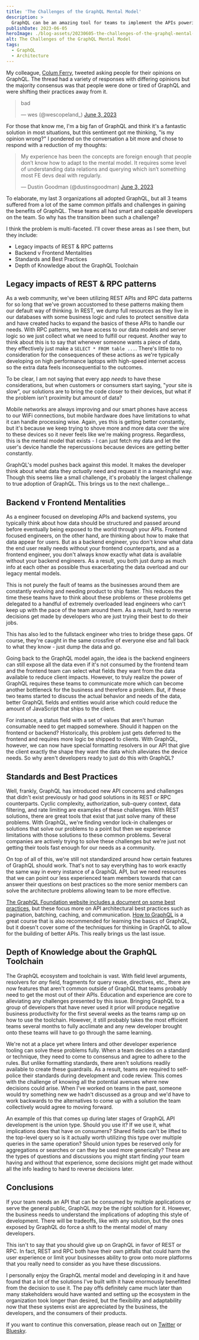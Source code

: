 ```yaml
---
title: 'The Challenges of the GraphQL Mental Model'
description: >
  GraphQL can be an amazing tool for teams to implement the APIs powering their different applications that rely on the same source of data. However, the mental model required for it may not be as straightforward as traditional solutions. Let's explore some of these challenges.
publishDate: 2023-06-05
heroImage: ./blog-assets/20230605-the-challenges-of-the-graphql-mental-model.png
alt: The Challenges of the GraphQL Mental Model
tags:
  - GraphQL
  - Architecture
---
```


<script async src="https://platform.twitter.com/widgets.js" charset="utf-8"></script>

My colleague, [Colum Ferry](https://twitter.com/FerryColum), tweeted asking people for their opinions on GraphQL. The thread had a variety of responses with differing opinions but the majority consensus was that people were done or tired of GraphQL and were shifting their practices away from it.

<blockquote class="twitter-tweet"><p lang="und" dir="ltr">bad</p>&mdash; wes (@wescopeland_) <a href="https://twitter.com/wescopeland_/status/1665032958493831171?ref_src=twsrc%5Etfw">June 3, 2023</a></blockquote>

For those that know me, I'm a big fan of GraphQL and think it's a fantastic solution in most situations, but this sentiment got me thinking, "is my opinion wrong?" I pondered on the conversation a bit more and chose to respond with a reduction of my thoughts:

<blockquote class="twitter-tweet"><p lang="en" dir="ltr">My experience has been the concepts are foreign enough that people don’t know how to adapt to the mental model. It requires some level of understanding data relations and querying which isn’t something most FE devs deal with regularly.</p>&mdash; Dustin Goodman (@dustinsgoodman) <a href="https://twitter.com/dustinsgoodman/status/1665043300275945477?ref_src=twsrc%5Etfw">June 3, 2023</a></blockquote>

To elaborate, my last 3 organizations all adopted GraphQL, but all 3 teams suffered from a lot of the same common pitfalls and challenges in gaining the benefits of GraphQL. These teams all had smart and capable developers on the team. So why has the transition been such a challenge?

I think the problem is multi-faceted. I'll cover these areas as I see them, but they include:

- Legacy impacts of REST & RPC patterns
- Backend v Frontend Mentalities
- Standards and Best Practices
- Depth of Knowledge about the GraphQL Toolchain

## Legacy impacts of REST & RPC patterns

As a web community, we've been utilizing REST APIs and RPC data patterns for so long that we've grown accustomed to these patterns making them our default way of thinking. In REST, we dump full resources as they live in our databases with some business logic and rules to protect sensitive data and have created hacks to expand the basics of these APIs to handle our needs. With RPC patterns, we have access to our data models and server logic so we just collect what we need to fulfill our request. Another way to think about this is to say that whenever someone wants a piece of data, they effectively just make a `SELECT * FROM table ...`. There's little to no consideration for the consequences of these actions as we're typically developing on high performance laptops with high-speed internet access so the extra data feels inconsequential to the outcomes.

To be clear, I am not saying that every app _needs_ to have these considerations, but when customers or consumers start saying, "your site is slow", our solutions are to bring the code closer to their devices, but what if the problem isn't proximity but amount of data?

Mobile networks are always improving and our smart phones have access to our WiFi connections, but mobile hardware does have limitations to what it can handle processing wise. Again, yes this is getting better constantly, but it's because we keep trying to shove more and more data over the wire to these devices so it never feels like we're making progress. Regardless, this is the mental model that exists - I can just fetch my data and let the user's device handle the repercussions because devices are getting better constantly.

GraphQL's model pushes back against this model. It makes the developer think about what data they _actually_ need and request it in a meaningful way. Though this seems like a small challenge, it's probably the largest challenge to true adoption of GraphQL. This brings us to the next challenge...

## Backend v Frontend Mentalities

As a engineer focused on developing APIs and backend systems, you typically think about how data should be structured and passed around before eventually being exposed to the world through your APIs. Frontend focused engineers, on the other hand, are thinking about how to make that data appear for users. But as a backend engineer, you don't know what data the end user really needs without your frontend counterparts, and as a frontend engineer, you don't always know exactly what data is available without your backend engineers. As a result, you both just dump as much info at each other as possible thus exacerbating the data overload and our legacy mental models.

This is not purely the fault of teams as the businesses around them are constantly evolving and needing product to ship faster. This reduces the time these teams have to think about these problems or these problems get delegated to a handful of extremely overloaded lead engineers who can't keep up with the pace of the team around them. As a result, hard to reverse decisions get made by developers who are just trying their best to do their jobs.

This has also led to the fullstack engineer who tries to bridge these gaps. Of course, they're caught in the same crossfire of everyone else and fall back to what they know - just dump the data and go.

Going back to the GraphQL model again, the idea is the backend engineers can still expose all the data even if it's not consumed by the frontend team and the frontend team can select what fields they want from the data available to reduce client impacts. However, to truly realize the power of GraphQL requires these teams to communicate more which can become another bottleneck for the business and therefore a problem. But, if these two teams started to discuss the actual behavior and needs of the data, better GraphQL fields and entities would arise which could reduce the amount of JavaScript that ships to the client.

For instance, a status field with a set of values that aren't human consumable need to get mapped somewhere. Should it happen on the frontend or backend? Historically, this problem just gets deferred to the frontend and requires more logic be shipped to clients. With GraphQL, however, we can now have special formatting resolvers in our API that give the client exactly the shape they want the data which alleviates the device needs. So why aren't developers ready to just do this with GraphQL?

## Standards and Best Practices

Well, frankly, GraphQL has introduced new API concerns and challenges that didn't exist previously or had good solutions in its REST or RPC counterparts. Cyclic complexity, authorization, sub-query context, data filtering, and rate limiting are examples of these challenges. With REST solutions, there are great tools that exist that just solve many of these problems. With GraphQL, we're finding vendor lock-in challenges or solutions that solve our problems to a point but then we experience limitations with those solutions to these common problems. Several companies are actively trying to solve these challenges but we're just not getting their tools fast enough for our needs as a community.

On top of all of this, we're still not standardized around how certain features of GraphQL should work. That's not to say everything has to work exactly the same way in every instance of a GraphQL API, but we need resources that we can point our less experienced team members towards that can answer their questions on best practices so the more senior members can solve the architecture problems allowing team to be more effective.

[The GraphQL Foundation website includes a document on some best practices](https://graphql.org/learn/best-practices/), but these focus more on API architectural best practices such as pagination, batching, caching, and communication. [How to GraphQL](https://www.howtographql.com/) is a great course that is also recommended for learning the basics of GraphQL, but it doesn't cover some of the techniques for thinking in GraphQL to allow for the building of better APIs. This really brings us the last issue.

## Depth of Knowledge about the GraphQL Toolchain

The GraphQL ecosystem and toolchain is vast. With field level arguments, resolvers for _any_ field, fragments for query reuse, directives, etc., there are now features that aren't common outside of GraphQL that teams probably need to get the most out of their APIs. Education and experience are core to alleviating any challenges presented by this issue. Bringing GraphQL to a group of developers that have never used it prior will produce negative business productivity for the first several weeks as the teams ramp up on how to use the toolchain. However, it still probably takes the most efficient teams several months to fully acclimate and any new developer brought onto these teams will have to go through the same learning.

We're not at a place yet where linters and other developer experience tooling can solve these problems fully. When a team decides on a standard or technique, they need to come to consensus and agree to adhere to the rules. But unlike formatting standards, there aren't solutions readily available to create these guardrails. As a result, teams are required to self-police their standards during development and code review. This comes with the challenge of knowing all the potential avenues where new decisions could arise. When I've worked on teams in the past, someone would try something new we hadn't discussed as a group and we'd have to work backwards to the alternatives to come up with a solution the team collectively would agree to moving forward.

An example of this that comes up during later stages of GraphQL API development is the union type. Should you use it? If we use it, what implications does that have on consumers? Shared fields can't be lifted to the top-level query so is it actually worth utilizing this type over multiple queries in the same operation? Should union types be reserved only for aggregations or searches or can they be used more generically? These are the types of questions and discussions you might start finding your team having and without that experience, some decisions might get made without all the info leading to hard to reverse decisions later.

## Conclusions

If your team needs an API that can be consumed by multiple applications or serve the general public, GraphQL _may_ be the right solution for it. However, the business needs to understand the implications of adopting this style of development. There will be tradeoffs, like with any solution, but the ones exposed by GraphQL do force a shift to the mental model of many developers.

This isn't to say that you should give up on GraphQL in favor of REST or RPC. In fact, REST and RPC both have their own pitfalls that could harm the user experience or limit your businesses ability to grow onto more platforms that you really need to consider as you have these discussions.

I personally enjoy the GraphQL mental model and developing in it and have found that a lot of the solutions I've built with it have enormously benefitted from the decision to use it. The pay offs definitely came much later than many stakeholders would have wanted and setting up the ecosystem in the organization took longer than desired, but the flexibility and adaptability now that these systems exist are appreciated by the business, the developers, and the consumers of their products.

If you want to continue this conversation, please reach out on [Twitter](https://twitter.com/dustinsgoodman) or [Bluesky](https://bsky.app/profile/dustingoodman.dev).

